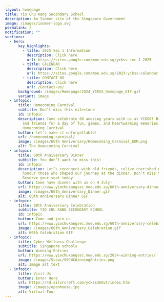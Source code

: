 ```yaml
---
layout: homepage
title: Yio Chu Kang Secondary School
description: An Isomer site of the Singapore Government
image: /images/isomer-logo.svg
permalink: /
notification: ""
sections:
  - hero:
      key_highlights:
        - title: 2025 Sec 1 Information
          description: Click here
          url: https://sites.google.com/moe.edu.sg/yckss-sec-1-2025
        - title: CALENDAR
          description: Click here
          url: https://sites.google.com/moe.edu.sg/2023-yckss-calendar
        - title: CONTACT US
          description: Click here
          url: /Contact-us/
      background: /images/Homepage/2024_YCKSS_Homepage_GIF.gif
      variant: image
  - infopic:
      title: Homecoming Carnival
      subtitle: Don’t miss this milestone
      id: infopic
      description: Come celebrate 60 amazing years with us at YCKSS! Bring your family
        and friends for a day of fun, games, and heartwarming memories at our
        Homecoming Carnival.
      button: let’s make it unforgettable!
      url: /homecoming-carnival/
      image: /images/60th Anniversary/Homecoming_Carnival_EDM.png
      alt: The Homecoming Carnival
  - infopic:
      title: 60th Anniversary Dinner
      subtitle: You don’t want to miss this!
      id: infopic
      description: Let’s reconnect with old friends, relive cherished moments, and
        honour those who shaped our journey at the dinner. Don’t miss the fun!
        Reserve your seat today!
      button: Come have dinner with us on 4 July!
      url: https://www.yiochukangsec.moe.edu.sg/60th-anniversary-dinner/
      image: /images/60th_Anniversary_Dinner.gif
      alt: 60th Anniversary Dinner GIF
  - infopic:
      title: 60th Anniversary Celebration
      subtitle: YIO CHU KANG SECONDARY SCHOOL
      id: infopic
      button: Come and join us
      url: https://www.yiochukangsec.moe.edu.sg/60th-anniversary-celebrations/
      image: /images/60th_Anniversary_Celebration.gif
      alt: 60th Celebration GIF
  - infopic:
      title: Cyber Wellness Challenge
      subtitle: Singapore schools
      button: Winning Entries
      url: https://www.yiochukangsec.moe.edu.sg/2024-winning-entries/
      image: /images/Sscwc/SSCWCWinningEntries.png
      alt: Image alt text
  - infopic:
      title: Visit Us
      button: Enter Here
      url: https://4d.silvrcraft.com/yckss360vt/index.htm
      image: /images/openhouse.jpg
      alt: Virtual Tour
---
```

